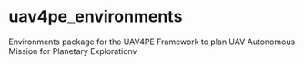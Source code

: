 # uav4pe_environments
Environments package for the UAV4PE Framework to plan UAV Autonomous Mission for Planetary Explorationv
